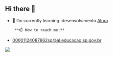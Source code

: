 ## Hi there 👋

- 🌱 I’m currently learning: desenvolvimento [Alura](https://www.alura.com.br/)
  
       **📫 How to reach me:**
  
- 00001124087862sp@al.educacao.sp.gov.br


![](https://media1.tenor.com/m/ubndYzy8_7YAAAAC/%E5%85%83%E6%B0%97-%E3%81%93%E3%82%93%E3%81%AB%E3%81%A1%E3%81%AF.gif)
